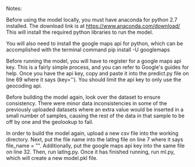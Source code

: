 Notes:

Before using the model locally, you must have anaconda for python 2.7 installed.
The download link is at https://www.anaconda.com/download/
This will install the required python libraries to run the model.

You will also need to install the google maps api for python,
which can be accomplished with the terminal command 
pip install -U googlemaps

Before running the model, you will have to register for a google maps api key.
This is a fairly simple process, and you can refer to Google's guides for help.
Once you have the api key, copy and paste it into the predict.py file on line 69
where it says (key=''). You should limit the api key to only use the geocoding api.


Before building the model again, look over the dataset to ensure consistency.  There
were minor data inconsistencies in some of the previously uploaded datasets where
an extra value would be inserted in a small number of samples, causing the rest of
the data in that sample to be off by one and the geolookup to fail.

In order to build the model again, upload a new csv file into the working directory.
Next, put the file name into the latlng file on line 7 where it says file_name = "".
Additionally, put the google maps api key into the same file on line 32. Then, run
latlng.py. Once it has finished running, run ml.py, which will create a new model.pkl
file.

